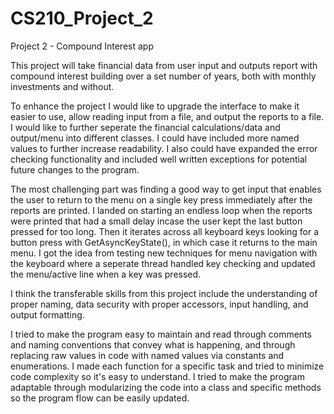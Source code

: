 # CS210_Project_2
Project 2 - Compound Interest app

This project will take financial data from user input and outputs report with compound interest building over a set number of years, both with monthly investments and without.

To enhance the project I would like to upgrade the interface to make it easier to use, allow reading input from a file, and output the reports to a file. I would like to further seperate the financial calculations/data and output/menu into different classes. I could have included more named values to further increase readability. I also could have expanded the error checking functionality and included well written exceptions for potential future changes to the program.

The most challenging part was finding a good way to get input that enables the user to return to the menu on a single key press immediately after the reports are printed. I landed on starting an endless loop when the reports were printed that had a small delay incase the user kept the last button pressed for too long. Then it iterates across all keyboard keys looking for a button press with GetAsyncKeyState(), in which case it returns to the main menu. I got the idea from testing new techniques for menu navigation with the keyboard where a seperate thread handled key checking and updated the menu/active line when a key was pressed.

I think the transferable skills from this project include the understanding of proper naming, data security with proper accessors, input handling, and output formatting.

I tried to make the program easy to maintain and read through comments and naming conventions that convey what is happening, and through replacing raw values in code with named values via constants and enumerations. I made each function for a specific task and tried to minimize code complexity so it's easy to understand. I tried to make the program adaptable through modularizing the code into a class and specific methods so the program flow can be easily updated.

